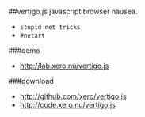##vertigo.js
javascript browser nausea. 

- `stupid net tricks`
- `#netart`

###demo
- http://lab.xero.nu/vertigo.js

###download
- http://github.com/xero/vertigo.js
- http://code.xero.nu/vertigo.js